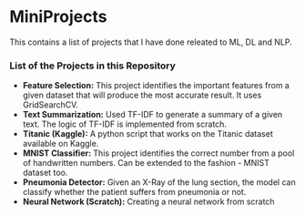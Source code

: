 # MiniProjects

This contains a list of projects that I have done releated to ML, DL and NLP. 

### List of the Projects in this Repository
- **Feature Selection:** This project identifies the important features from a given dataset that will produce the most accurate result. It uses GridSearchCV.
- **Text Summarization:** Used TF-IDF to generate a summary of a given text. The logic of TF-IDF is implemented from scratch.
- **Titanic (Kaggle):** A python script that works on the Titanic dataset available on Kaggle.
- **MNIST Classifier:** This project identifies the correct number from a pool of handwritten numbers. Can be extended to the fashion - MNIST dataset too.
- **Pneumonia Detector:** Given an X-Ray of the lung section, the model can classify whether the patient suffers from pneumonia or not.
- **Neural Network (Scratch):** Creating a neural network from scratch
